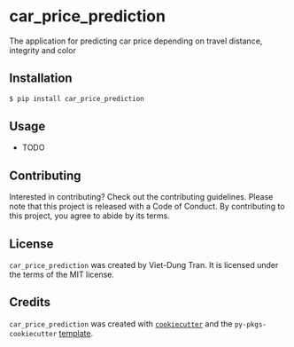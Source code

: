 # car_price_prediction

The application for predicting car price depending on travel distance, integrity and color

## Installation

```bash
$ pip install car_price_prediction
```

## Usage

- TODO

## Contributing

Interested in contributing? Check out the contributing guidelines. Please note that this project is released with a Code of Conduct. By contributing to this project, you agree to abide by its terms.

## License

`car_price_prediction` was created by Viet-Dung Tran. It is licensed under the terms of the MIT license.

## Credits

`car_price_prediction` was created with [`cookiecutter`](https://cookiecutter.readthedocs.io/en/latest/) and the `py-pkgs-cookiecutter` [template](https://github.com/py-pkgs/py-pkgs-cookiecutter).
